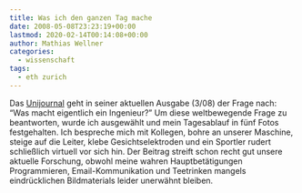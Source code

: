 ```yaml
---
title: Was ich den ganzen Tag mache
date: 2008-05-08T23:23:19+00:00
lastmod: 2020-02-14T00:14:08+00:00
author: Mathias Wellner
categories:
  - wissenschaft
tags:
  - eth zurich
---
```

Das [Unijournal](http://www.unicom.uzh.ch/publications/unijournal.html) geht in seiner aktuellen Ausgabe (3/08) der Frage nach: &#8220;Was macht eigentlich ein Ingenieur?&#8221; Um diese weltbewegende Frage zu beantworten, wurde ich ausgewählt und mein Tagesablauf in fünf Fotos festgehalten. Ich bespreche mich mit Kollegen, bohre an unserer Maschine, steige auf die Leiter, klebe Gesichtselektroden und ein Sportler rudert schließlich virtuell vor sich hin. Der Beitrag streift schon recht gut unsere aktuelle Forschung, obwohl meine wahren Hauptbetätigungen Programmieren, Email-Kommunikation und Teetrinken mangels eindrücklichen Bildmaterials leider unerwähnt bleiben.